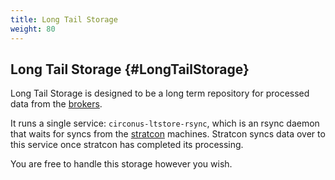 ```yaml
---
title: Long Tail Storage
weight: 80
---
```


## Long Tail Storage {#LongTailStorage}
Long Tail Storage is designed to be a long term repository for processed data from the [brokers](/circonus/on-premises/roles-services/broker).

It runs a single service: `circonus-ltstore-rsync`, which is an rsync daemon that waits for syncs from the [stratcon](/circonus/on-premises/roles-services/stratcon) machines.  Stratcon syncs data over to this service once stratcon has completed its processing.

You are free to handle this storage however you wish.
